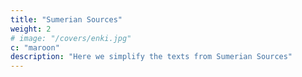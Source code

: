 ```yaml
---
title: "Sumerian Sources"
weight: 2
# image: "/covers/enki.jpg"
c: "maroon"
description: "Here we simplify the texts from Sumerian Sources"
---
```


